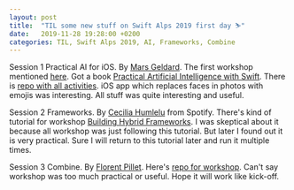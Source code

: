 ```yaml
---
layout: post
title:  "TIL some new stuff on Swift Alps 2019 first day ⛷"
date:   2019-11-28 19:28:00 +0200
categories: TIL, Swift Alps 2019, AI, Frameworks, Combine
---
```

Session 1 Practical AI for iOS. By [Mars Geldard](https://twitter.com/TheMartianLife). The first workshop mentioned [here](https://aiwithswift.com/events/swiftalps19). Got a book [Practical Artificial Intelligence with Swift](http://shop.oreilly.com/product/0636920214946.do). There is [repo with all activities](https://github.com/AIwithSwift/SwiftAlps19_PracticalAI/tree/master/Activities). iOS app which replaces faces in photos with emojis was interesting. All stuff was quite interesting and useful.

Session 2 Frameworks. By [Cecilia Humlelu](https://twitter.com/humlelu) from Spotify. There's kind of tutorial for workshop [Building Hybrid Frameworks](/assets/images/Libraries%20-%20SwiftAlps%20Workshop.pdf). I was skeptical about it because all workshop was just following this tutorial. But later I found out it is very practical. Sure I will return to this tutorial later and run it multiple times.

Session 3 Combine. By [Florent Pillet](https://twitter.com/fpillet). Here's [repo for workshop](https://github.com/fpillet/SwiftAlps2019). Can't say workshop was too much practical or useful. Hope it will work like kick-off.
